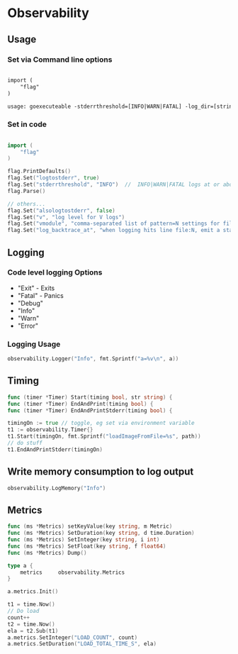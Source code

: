 # Observability

## Usage

### Set via Command line options

```txt

import (
    "flag"
)

usage: goexecuteable -stderrthreshold=[INFO|WARN|FATAL] -log_dir=[string]
```

### Set in code

```go

import (
    "flag"
)

flag.PrintDefaults()
flag.Set("logtostderr", true)
flag.Set("stderrthreshold", "INFO")  //  INFO|WARN|FATAL logs at or above this threshold go to stderr
flag.Parse()

// others...
flag.Set("alsologtostderr", false)
flag.Set("v", "log level for V logs")
flag.Set("vmodule", "comma-separated list of pattern=N settings for file-filtered logging")
flag.Set("log_backtrace_at", "when logging hits line file:N, emit a stack trace")
```

## Logging

### Code level logging Options

- "Exit" - Exits
- "Fatal" - Panics
- "Debug"
- "Info"
- "Warn"
- "Error"

### Logging Usage

```go
observability.Logger("Info", fmt.Sprintf("a=%v\n", a))
```

## Timing

```go
func (timer *Timer) Start(timing bool, str string) {
func (timer *Timer) EndAndPrint(timing bool) {
func (timer *Timer) EndAndPrintStderr(timing bool) {
```

```go
timingOn := true // toggle, eg set via environment variable
t1 := observability.Timer{}
t1.Start(timingOn, fmt.Sprintf("loadImageFromFile=%s", path))
// do stuff
t1.EndAndPrintStderr(timingOn)
```

## Write memory consumption to log output

```go
observability.LogMemory("Info")
```

## Metrics

```go
func (ms *Metrics) setKeyValue(key string, m Metric)
func (ms *Metrics) SetDuration(key string, d time.Duration)
func (ms *Metrics) SetInteger(key string, i int)
func (ms *Metrics) SetFloat(key string, f float64)
func (ms *Metrics) Dump()
```

```go
type a {
    metrics     observability.Metrics
}

a.metrics.Init()

t1 = time.Now()
// Do load
count++
t2 = time.Now()
ela = t2.Sub(t1)
a.metrics.SetInteger("LOAD_COUNT", count)
a.metrics.SetDuration("LOAD_TOTAL_TIME_S", ela)
```